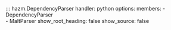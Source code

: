 ::: hazm.DependencyParser
    handler: python
    options:
        members:
            - DependencyParser        
            - MaltParser
        show_root_heading: false
        show_source: false